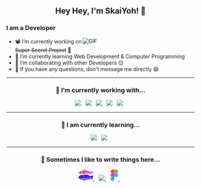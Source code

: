 <h2 align="center">Hey Hey, I'm SkaiYoh! 👋</h2>

### I am a Developer

<img align="right" alt="GIF" src="/assets/animated.gif" width="300">

- 📽️ I’m currently working on ~~Super Secret Project~~ 🤭  
- 🦆 I’m currently learning Web Development & Computer Programming  
- 👯 I’m collaborating with other Developers 😉  
- 💬 If you have any questions, don't message me directly 😅  
<!-- - 📬 How to reach me: <a href="https://discord.gg/skaiyoh">discord.gg/skaiyoh</a> -->
<!-- - ⚡ Fun fact: I'm Miata gang 🚗 -->

---

<h3 align="center">🔭 I’m currently working with...</h3>

<p align="center">
  <img src="https://img.shields.io/badge/python3-%233776AB.svg?&style=for-the-badge&logo=python&logoColor=white" />&nbsp;&nbsp;
  <img src="https://img.shields.io/badge/javascript-%23F7DF1E.svg?&style=for-the-badge&logo=javascript&logoColor=black" />&nbsp;&nbsp;
  <img src="https://img.shields.io/badge/php-%23777BB4.svg?&style=for-the-badge&logo=php&logoColor=white" />&nbsp;&nbsp; 
  <img src="https://img.shields.io/badge/html5-%23E34F26.svg?&style=for-the-badge&logo=html5&logoColor=white" />&nbsp;&nbsp;
  <img src="https://img.shields.io/badge/css3-%231572B6.svg?&style=for-the-badge&logo=css3&logoColor=white" />&nbsp;&nbsp;
</p>

---

<h3 align="center">🌱 I am currently learning...</h3>

<p align="center">
  <img src="https://img.shields.io/badge/java-%23E34F26.svg?&style=for-the-badge&logo=java&logoColor=white" />&nbsp;&nbsp;
  <img src="https://img.shields.io/badge/node.js-%23339933.svg?&style=for-the-badge&logo=node.js&logoColor=white" />&nbsp;&nbsp;
</p>

---

<h3 align="center">💬 Sometimes I like to write things here...</h3>

<p align="center">
 <a href="https://glitch.com">
   <img height="30" src="/assets/GlitchLogo.svg" />
 </a>&nbsp;&nbsp;
 <a href="https://todoist.com/">
   <img height="30" src="https://www.svgrepo.com/show/354452/todoist-icon.svg" />
 </a>&nbsp;&nbsp;
 <a href="https://www.figma.com">
   <img height="30" src="/assets/figma-seeklogo.svg" />
 </a>&nbsp;&nbsp;
</p>
